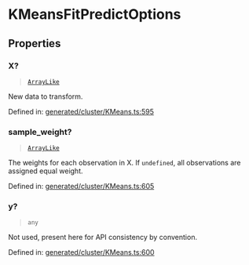 # KMeansFitPredictOptions

## Properties

### X?

> [`ArrayLike`](../types/ArrayLike.md)

New data to transform.

Defined in:  [generated/cluster/KMeans.ts:595](https://github.com/transitive-bullshit/scikit-learn-ts/blob/122b3c0/packages/sklearn/src/generated/cluster/KMeans.ts#L595)

### sample\_weight?

> [`ArrayLike`](../types/ArrayLike.md)

The weights for each observation in X. If `undefined`, all observations are assigned equal weight.

Defined in:  [generated/cluster/KMeans.ts:605](https://github.com/transitive-bullshit/scikit-learn-ts/blob/122b3c0/packages/sklearn/src/generated/cluster/KMeans.ts#L605)

### y?

> `any`

Not used, present here for API consistency by convention.

Defined in:  [generated/cluster/KMeans.ts:600](https://github.com/transitive-bullshit/scikit-learn-ts/blob/122b3c0/packages/sklearn/src/generated/cluster/KMeans.ts#L600)
